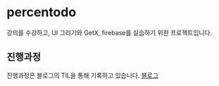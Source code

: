 # percentodo

강의를 수강하고,
UI 그리기와 GetX, firebase를 실습하기 위한 프로젝트입니다.

## 진행과정

진행과정은 블로그의 TIL을 통해 기록하고 있습니다.
[블로그](https://velog.io/@daeseongkim/TIL-20241023-GetX-Firebase%EB%A1%9C-Todo%EC%95%B1-%EB%A7%8C%EB%93%A4%EC%96%B4%EB%B3%B4%EA%B8%B0)
